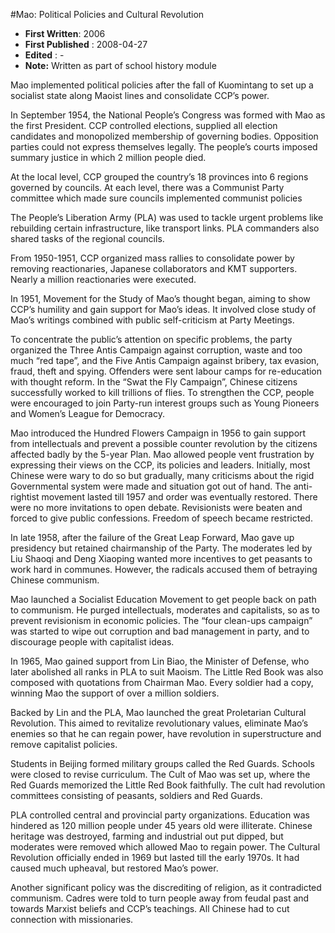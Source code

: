 #Mao: Political Policies and Cultural Revolution

* **First Written**: 2006
* **First Published** : 2008-04-27
* **Edited** : -
* **Note:** Written as part of school history module


Mao implemented political policies after the fall of Kuomintang to set up a socialist state along Maoist lines and consolidate CCP’s power.

In September 1954, the National People’s Congress was formed with Mao as the first President. CCP controlled elections, supplied all election candidates and monopolized membership of governing bodies. Opposition parties could not express themselves legally. The people’s courts imposed summary justice in which 2 million people died.

At the local level, CCP grouped the country’s 18 provinces into 6 regions governed by councils. At each level, there was a Communist Party committee which made sure councils implemented communist policies

The People’s Liberation Army (PLA) was used to tackle urgent problems like rebuilding certain infrastructure, like transport links. PLA commanders also shared tasks of the regional councils.

From 1950-1951, CCP organized mass rallies to consolidate power by removing reactionaries, Japanese collaborators and KMT supporters. Nearly a million reactionaries were executed.

In 1951, Movement for the Study of Mao’s thought began, aiming to show CCP’s humility and gain support for Mao’s ideas. It involved close study of Mao’s writings combined with public self-criticism at Party Meetings.

To concentrate the public’s attention on specific problems, the party organized the Three Antis Campaign against corruption, waste and too much “red tape”, and the Five Antis Campaign against bribery, tax evasion, fraud, theft and spying. Offenders were sent labour camps for re-education with thought reform. In the “Swat the Fly Campaign”, Chinese citizens successfully worked to kill trillions of flies. To strengthen the CCP, people were encouraged to join Party-run interest groups such as Young Pioneers and Women’s League for Democracy.

Mao introduced the Hundred Flowers Campaign in 1956 to gain support from intellectuals and prevent a possible counter revolution by the citizens affected badly by the 5-year Plan. Mao allowed people vent frustration by expressing their views on the CCP, its policies and leaders. Initially, most Chinese were wary to do so but gradually, many criticisms about the rigid Governmental system were made and situation got out of hand. The anti-rightist movement lasted till 1957 and order was eventually restored. There were no more invitations to open debate. Revisionists were beaten and forced to give public confessions. Freedom of speech became restricted.

In late 1958, after the failure of the Great Leap Forward, Mao gave up presidency but retained chairmanship of the Party. The moderates led by Liu Shaoqi and Deng Xiaoping wanted more incentives to get peasants to work hard in communes. However, the radicals accused them of betraying Chinese communism.

Mao launched a Socialist Education Movement to get people back on path to communism. He purged intellectuals, moderates and capitalists, so as to prevent revisionism in economic policies. The “four clean-ups campaign” was started to wipe out corruption and bad management in party, and to discourage people with capitalist ideas.

In 1965, Mao gained support from Lin Biao, the Minister of Defense, who later abolished all ranks in PLA to suit Maoism. The Little Red Book was also composed with quotations from Chairman Mao. Every soldier had a copy, winning Mao the support of over a million soldiers.

Backed by Lin and the PLA, Mao launched the great Proletarian Cultural Revolution. This aimed to revitalize revolutionary values, eliminate Mao’s enemies so that he can regain power, have revolution in superstructure and remove capitalist policies.

Students in Beijing formed military groups called the Red Guards. Schools were closed to revise curriculum. The Cult of Mao was set up, where the Red Guards memorized the Little Red Book faithfully. The cult had revolution committees consisting of peasants, soldiers and Red Guards.

PLA controlled central and provincial party organizations. Education was hindered as 120 million people under 45 years old were illiterate. Chinese heritage was destroyed, farming and industrial out put dipped, but moderates were removed which allowed Mao to regain power. The Cultural Revolution officially ended in 1969 but lasted till the early 1970s. It had caused much upheaval, but restored Mao’s power.

Another significant policy was the discrediting of religion, as it contradicted communism. Cadres were told to turn people away from feudal past and towards Marxist beliefs and CCP’s teachings. All Chinese had to cut connection with missionaries.